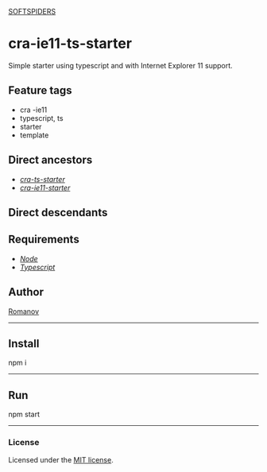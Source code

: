 [SOFTSPIDERS](https://github.com/softspiders/softspiders)

# cra-ie11-ts-starter

Simple starter using typescript and with Internet Explorer 11 support.

## Feature tags
- cra
 -ie11
- typescript, ts
- starter
- template

## Direct ancestors

- [*cra-ts-starter*](https://github.com/softspiders/cra-ts-starter)
- [*cra-ie11-starter*](https://github.com/softspiders/cra-ie11-starter)

## Direct descendants

## Requirements

* [*Node*](https://nodejs.org/en/download/package-manager/)
* [*Typescript*](https://www.typescriptlang.org/#download-links)

## Author

[Romanov](https://github.com/remitot)

---

## Install

npm i

---

## Run

npm start

---

### License

Licensed under the [MIT license](./LICENSE). 